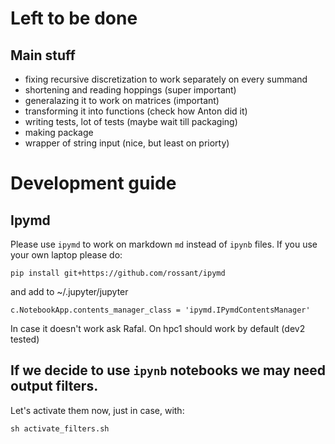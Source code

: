 # Left to be done
## Main stuff
* fixing recursive discretization to work separately on every summand
* shortening and reading hoppings (super important)
* generalazing it to work on matrices (important)
* transforming it into functions (check how Anton did it)
* writing tests, lot of tests (maybe wait till packaging)
* making package
* wrapper of string input (nice, but least on priorty)

# Development guide


## Ipymd
Please use ``ipymd`` to work on markdown ``md`` instead of ``ipynb`` files.
If you use your own laptop please do:
```
pip install git+https://github.com/rossant/ipymd
```
and add to ~/.jupyter/jupyter
```
c.NotebookApp.contents_manager_class = 'ipymd.IPymdContentsManager'
```

In case it doesn't work ask Rafal. On hpc1 should work by default (dev2 tested)


## If we decide to use ``ipynb`` notebooks we may need output filters.
Let's activate them now, just in case, with:
```
sh activate_filters.sh
```
